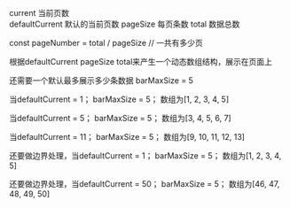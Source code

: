 current	当前页数	
defaultCurrent	默认的当前页数
pageSize	每页条数
total	数据总数

const pageNumber = total / pageSize // 一共有多少页

根据defaultCurrent pageSize total来产生一个动态数组结构，展示在页面上

还需要一个默认最多展示多少条数据  barMaxSize = 5


当defaultCurrent = 1； barMaxSize = 5；
数组为[1, 2, 3, 4, 5]

当defaultCurrent = 5； barMaxSize = 5；
数组为[3, 4, 5, 6, 7]

当defaultCurrent = 11； barMaxSize = 5；
数组为[9, 10, 11, 12, 13]


还要做边界处理，当defaultCurrent = 1； barMaxSize = 5；
数组为[1, 2, 3, 4, 5]

还要做边界处理，当defaultCurrent = 50； barMaxSize = 5；
数组为[46, 47, 48, 49, 50]


